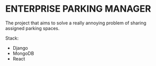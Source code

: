 # ENTERPRISE PARKING MANAGER

The project that aims to solve a really annoying problem of sharing assigned parking spaces.

Stack:
- Django
- MongoDB
- React